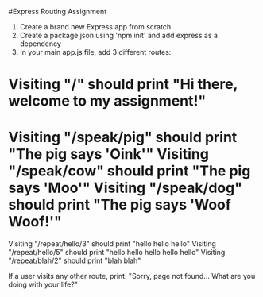 #Express Routing Assignment

1. Create a brand new Express app from scratch
2. Create a package.json using 'npm init' and add express as a dependency
3. In your main app.js file, add 3 different routes:

Visiting "/" should print "Hi there, welcome to my assignment!"
================================================================
Visiting "/speak/pig" should print "The pig says 'Oink'"
Visiting "/speak/cow" should print "The pig says 'Moo'"
Visiting "/speak/dog" should print "The pig says 'Woof Woof!'"
================================================================
Visiting "/repeat/hello/3" should print "hello hello hello"
Visiting "/repeat/hello/5" should print "hello hello hello hello hello"
Visiting "/repeat/blah/2" should print "blah blah"

If a user visits any other route, print:
"Sorry, page not found... What are you doing with your life?"